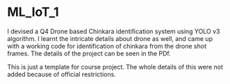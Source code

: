 # ML_IoT_1
I devised a Q4 Drone based Chinkara identification system using YOLO v3 algorithm. 
I learnt the intricate details about drone as well, and came up with a working code for identification of chinkara from the drone shot frames.
The details of the project can be seen in the PDf.

This is just a template for course project. The whole details of this were not added because of official restrictions.

